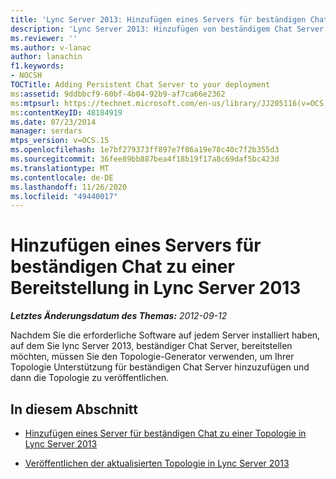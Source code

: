 ```yaml
---
title: 'Lync Server 2013: Hinzufügen eines Servers für beständigen Chat zu einer Bereitstellung'
description: 'Lync Server 2013: Hinzufügen von beständigem Chat Server zu Ihrer Bereitstellung.'
ms.reviewer: ''
ms.author: v-lanac
author: lanachin
f1.keywords:
- NOCSH
TOCTitle: Adding Persistent Chat Server to your deployment
ms:assetid: 9ddbbcf9-60bf-4b04-92b9-af7ca66e2362
ms:mtpsurl: https://technet.microsoft.com/en-us/library/JJ205116(v=OCS.15)
ms:contentKeyID: 48184919
ms.date: 07/23/2014
manager: serdars
mtps_version: v=OCS.15
ms.openlocfilehash: 1e7bf279373ff897e7f86a19e78c40c7f2b355d3
ms.sourcegitcommit: 36fee89bb887bea4f18b19f17a8c69daf5bc423d
ms.translationtype: MT
ms.contentlocale: de-DE
ms.lasthandoff: 11/26/2020
ms.locfileid: "49440017"
---
```

# <a name="adding-persistent-chat-server-to-your-deployment-in-lync-server-2013"></a>Hinzufügen eines Servers für beständigen Chat zu einer Bereitstellung in Lync Server 2013

<div data-xmlns="http://www.w3.org/1999/xhtml">

<div class="topic" data-xmlns="http://www.w3.org/1999/xhtml" data-msxsl="urn:schemas-microsoft-com:xslt" data-cs="https://msdn.microsoft.com/">

<div data-asp="https://msdn2.microsoft.com/asp">



</div>

<div id="mainSection">

<div id="mainBody">

<span> </span>

_**Letztes Änderungsdatum des Themas:** 2012-09-12_

Nachdem Sie die erforderliche Software auf jedem Server installiert haben, auf dem Sie lync Server 2013, beständiger Chat Server, bereitstellen möchten, müssen Sie den Topologie-Generator verwenden, um Ihrer Topologie Unterstützung für beständigen Chat Server hinzuzufügen und dann die Topologie zu veröffentlichen.

<div>

## <a name="in-this-section"></a>In diesem Abschnitt

  - [Hinzufügen eines Server für beständigen Chat zu einer Topologie in Lync Server 2013](lync-server-2013-add-persistent-chat-server-to-the-topology.md)

  - [Veröffentlichen der aktualisierten Topologie in Lync Server 2013](lync-server-2013-publish-the-updated-topology.md)

</div>

</div>

<span> </span>

</div>

</div>

</div>


